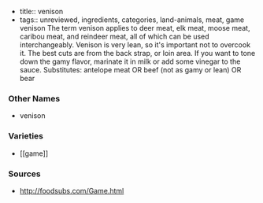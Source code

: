 - title:: venison
- tags:: unreviewed, ingredients, categories, land-animals, meat, game
venison The term venison applies to deer meat, elk meat, moose meat, caribou meat, and reindeer meat, all of which can be used interchangeably. Venison is very lean, so it's important not to overcook it. The best cuts are from the back strap, or loin area. If you want to tone down the gamy flavor, marinate it in milk or add some vinegar to the sauce. Substitutes: antelope meat OR beef (not as gamy or lean) OR bear

### Other Names

* venison

### Varieties

* [[game]]

### Sources
* http://foodsubs.com/Game.html
